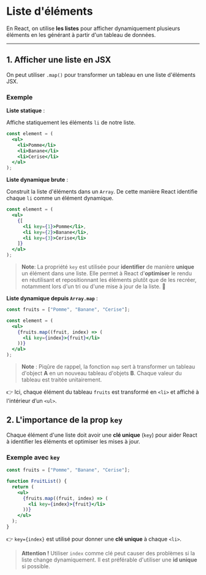 # Liste d'éléments

En React, on utilise **les listes** pour afficher dynamiquement plusieurs éléments en les générant à partir d'un tableau de données.

---

## 1️. **Afficher une liste en JSX**

On peut utiliser `.map()` pour transformer un tableau en une liste d'éléments JSX.

### Exemple

**Liste statique** :

Affiche statiquement les éléments `li` de notre liste.

```jsx
const element = (
  <ul>
    <li>Pomme</li>
    <li>Banane</li>
    <li>Cerise</li>
  </ul>
);
```

**Liste dynamique brute** :

Construit la liste d'éléments dans un `Array`. De cette manière React identifie chaque `li` comme un élément dynamique.

```jsx
const element = (
  <ul>
    {[
      <li key={1}>Pomme</li>,
      <li key={2}>Banane</li>,
      <li key={3}>Cerise</li>
    ]}
  </ul>
);
```

> **Note**: La propriété `key` est utilisée pour **identifier** de manière **unique** un élément dans une liste. Elle permet à React d'**optimiser** le rendu en réutilisant et repositionnant les éléments plutôt que de les recréer, notamment lors d'un tri ou d'une mise à jour de la liste. 🚀

**Liste dynamique depuis `Array.map`** :

```jsx
const fruits = ["Pomme", "Banane", "Cerise"];

const element = (
  <ul>
    {fruits.map((fruit, index) => (
      <li key={index}>{fruit}</li>
    ))}
  </ul>
);
```

> **Note** : Piqûre de rappel, la fonction `map` sert à transformer un tableau d'object **A** en un nouveau tableau d'objets **B**. Chaque valeur du tableau est traitée unitairement.

👉 Ici, chaque élément du tableau `fruits` est transformé en `<li>` et affiché à l'intérieur d’un `<ul>`.

## 2️. **L'importance de la prop `key`**

Chaque élément d'une liste doit avoir une **clé unique** (`key`) pour aider React à identifier les éléments et optimiser les mises à jour.

### Exemple avec `key`

```jsx
const fruits = ["Pomme", "Banane", "Cerise"];

function FruitList() {
  return (
    <ul>
      {fruits.map((fruit, index) => (
        <li key={index}>{fruit}</li>
      ))}
    </ul>
  );
}
```

👉 `key={index}` est utilisé pour donner une **clé unique** à chaque `<li>`.

> **Attention !** Utiliser `index` comme clé peut causer des problèmes si la liste change dynamiquement. Il est préférable d'utiliser une **id unique** si possible.
